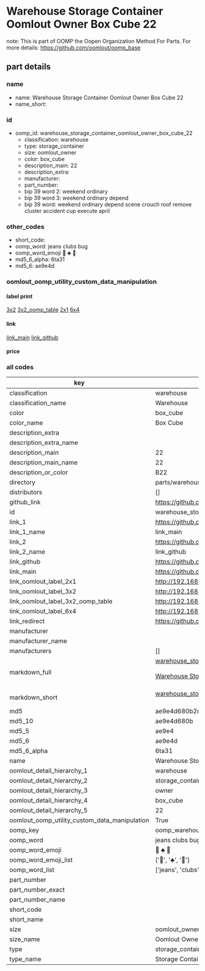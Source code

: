 # Warehouse Storage Container Oomlout Owner Box Cube 22  

note: This is part of OOMP the Oopen Organization Method For Parts. For more details: https://github.com/oomlout/oomp_base

##  part details
  







### name
* name: Warehouse Storage Container Oomlout Owner Box Cube 22
* name_short: 
### id
* oomp_id: warehouse_storage_container_oomlout_owner_box_cube_22
  * classification: warehouse
  * type: storage_container
  * size: oomlout_owner
  * color: box_cube
  * description_main: 22
  * description_extra: 
  * manufacturer: 
  * part_number: 
  * bip 39 word 2: weekend ordinary
  * bip 39 word 3: weekend ordinary depend
  * bip 39 word: weekend ordinary depend scene crouch roof remove cluster accident cup execute april

### other_codes
* short_code: 
* oomp_word: jeans clubs bug
* oomp_word_emoji :jeans: :clubs: :bug:
* md5_6_alpha: 6ta31
* md5_6: ae9e4d






### oomlout_oomp_utility_custom_data_manipulation
#### label print
[3x2](http://192.168.1.245:1112/?label=oomp%206ta31)
[3x2_oomp_table](http://192.168.1.108:1112/?label=oomp%206ta31)
[2x1](http://192.168.1.242:1112/?label=oomp%206ta31)
[6x4](http://192.168.1.55:1112/?label=oomp%206ta31)    

#### link

[link_main](https://github.com/oomlout/oomlout_oomp_version_1_messy/tree/main/parts/warehouse_storage_container_oomlout_owner_box_cube_22) [link_github](https://github.com/oomlout/oomlout_oomp_version_1_messy/tree/main/parts/warehouse_storage_container_oomlout_owner_box_cube_22)                             

#### price







### all codes 
| key | value |  
| --- | --- |  
| classification | warehouse |  
| classification_name | Warehouse |  
| color | box_cube |  
| color_name | Box Cube |  
| description_extra |  |  
| description_extra_name |  |  
| description_main | 22 |  
| description_main_name | 22 |  
| description_or_color | B22 |  
| directory | parts/warehouse_storage_container_oomlout_owner_box_cube_22 |  
| distributors | [] |  
| github_link | https://github.com/oomlout/oomlout_oomp_part_src/tree/main/parts/warehouse_storage_container_oomlout_owner_box_cube_22 |  
| id | warehouse_storage_container_oomlout_owner_box_cube_22 |  
| link_1 | https://github.com/oomlout/oomlout_oomp_version_1_messy/tree/main/parts/warehouse_storage_container_oomlout_owner_box_cube_22 |  
| link_1_name | link_main |  
| link_2 | https://github.com/oomlout/oomlout_oomp_version_1_messy/tree/main/parts/warehouse_storage_container_oomlout_owner_box_cube_22 |  
| link_2_name | link_github |  
| link_github | https://github.com/oomlout/oomlout_oomp_version_1_messy/tree/main/parts/warehouse_storage_container_oomlout_owner_box_cube_22 |  
| link_main | https://github.com/oomlout/oomlout_oomp_version_1_messy/tree/main/parts/warehouse_storage_container_oomlout_owner_box_cube_22 |  
| link_oomlout_label_2x1 | http://192.168.1.242:1112/?label=oomp%206ta31 |  
| link_oomlout_label_3x2 | http://192.168.1.245:1112/?label=oomp%206ta31 |  
| link_oomlout_label_3x2_oomp_table | http://192.168.1.108:1112/?label=oomp%206ta31 |  
| link_oomlout_label_6x4 | http://192.168.1.55:1112/?label=oomp%206ta31 |  
| link_redirect | https://github.com/oomlout/oomlout_oomp_version_1_messy/tree/main/parts/warehouse_storage_container_oomlout_owner_box_cube_22 |  
| manufacturer |  |  
| manufacturer_name |  |  
| manufacturers | [] |  
| markdown_full | [warehouse_storage_container_oomlout_owner_box_cube_22](none)<br>[](none)<br>[Warehouse Storage Container Oomlout Owner Box Cube 22](none)<br><br> |  
| markdown_short | [warehouse_storage_container_oomlout_owner_box_cube_22](none)<br><br> |  
| md5 | ae9e4d680b2c76beee9a1c0875e717c8 |  
| md5_10 | ae9e4d680b |  
| md5_5 | ae9e4 |  
| md5_6 | ae9e4d |  
| md5_6_alpha | 6ta31 |  
| name | Warehouse Storage Container Oomlout Owner Box Cube 22 |  
| oomlout_detail_hierarchy_1 | warehouse |  
| oomlout_detail_hierarchy_2 | storage_container |  
| oomlout_detail_hierarchy_3 | owner |  
| oomlout_detail_hierarchy_4 | box_cube |  
| oomlout_detail_hierarchy_5 | 22 |  
| oomlout_oomp_utility_custom_data_manipulation | True |  
| oomp_key | oomp_warehouse_storage_container_oomlout_owner_box_cube_22 |  
| oomp_word | jeans clubs bug |  
| oomp_word_emoji | :jeans: :clubs: :bug: |  
| oomp_word_emoji_list | [':jeans:', ':clubs:', ':bug:'] |  
| oomp_word_list | ['jeans', 'clubs', 'bug'] |  
| part_number |  |  
| part_number_exact |  |  
| part_number_name |  |  
| short_code |  |  
| short_name |  |  
| size | oomlout_owner |  
| size_name | Oomlout Owner |  
| type | storage_container |  
| type_name | Storage Container |  
